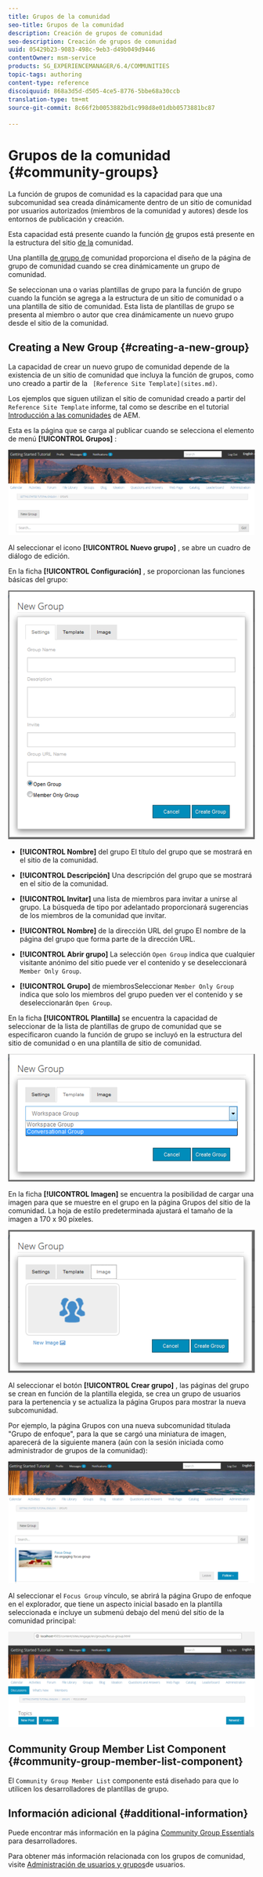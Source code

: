 ```yaml
---
title: Grupos de la comunidad
seo-title: Grupos de la comunidad
description: Creación de grupos de comunidad
seo-description: Creación de grupos de comunidad
uuid: 05429b23-9083-498c-9eb3-d49b049d9446
contentOwner: msm-service
products: SG_EXPERIENCEMANAGER/6.4/COMMUNITIES
topic-tags: authoring
content-type: reference
discoiquuid: 868a3d5d-d505-4ce5-8776-5bbe68a30ccb
translation-type: tm+mt
source-git-commit: 8c66f2b0053882bd1c998d8e01dbb0573881bc87

---
```



# Grupos de la comunidad {#community-groups}

La función de grupos de comunidad es la capacidad para que una subcomunidad sea creada dinámicamente dentro de un sitio de comunidad por usuarios autorizados (miembros de la comunidad y autores) desde los entornos de publicación y creación.

Esta capacidad está presente cuando la función [de](functions.md#groups-function) grupos está presente en la estructura del sitio [de la](sites-console.md) comunidad.

Una plantilla [de grupo de](tools-groups.md) comunidad proporciona el diseño de la página de grupo de comunidad cuando se crea dinámicamente un grupo de comunidad.

Se seleccionan una o varias plantillas de grupo para la función de grupo cuando la función se agrega a la estructura de un sitio de comunidad o a una plantilla de sitio de comunidad. Esta lista de plantillas de grupo se presenta al miembro o autor que crea dinámicamente un nuevo grupo desde el sitio de la comunidad.

## Creating a New Group {#creating-a-new-group}

La capacidad de crear un nuevo grupo de comunidad depende de la existencia de un sitio de comunidad que incluya la función de grupos, como uno creado a partir de la ` [Reference Site Template](sites.md)`.

Los ejemplos que siguen utilizan el sitio de comunidad creado a partir del `Reference Site Template` informe, tal como se describe en el tutorial [Introducción a las comunidades](getting-started.md) de AEM.

Esta es la página que se carga al publicar cuando se selecciona el elemento de menú **[!UICONTROL Grupos]** :

![chlimage_1-236](assets/chlimage_1-236.png)

Al seleccionar el icono **[!UICONTROL Nuevo grupo]** , se abre un cuadro de diálogo de edición.

En la ficha **[!UICONTROL Configuración]** , se proporcionan las funciones básicas del grupo:

![chlimage_1-237](assets/chlimage_1-237.png)

* **[!UICONTROL Nombre]** del grupo El título del grupo que se mostrará en el sitio de la comunidad.

* **[!UICONTROL Descripción]** Una descripción del grupo que se mostrará en el sitio de la comunidad.

* **[!UICONTROL Invitar]** una lista de miembros para invitar a unirse al grupo. La búsqueda de tipo por adelantado proporcionará sugerencias de los miembros de la comunidad que invitar.

* **[!UICONTROL Nombre]** de la dirección URL del grupo El nombre de la página del grupo que forma parte de la dirección URL.

* **[!UICONTROL Abrir grupo]** La selección `Open Group` indica que cualquier visitante anónimo del sitio puede ver el contenido y se deseleccionará `Member Only Group`.

* **[!UICONTROL Grupo]** de miembrosSeleccionar `Member Only Group` indica que solo los miembros del grupo pueden ver el contenido y se deseleccionarán `Open Group`.

En la ficha **[!UICONTROL Plantilla]** se encuentra la capacidad de seleccionar de la lista de plantillas de grupo de comunidad que se especificaron cuando la función de grupo se incluyó en la estructura del sitio de comunidad o en una plantilla de sitio de comunidad.

![chlimage_1-238](assets/chlimage_1-238.png)

En la ficha **[!UICONTROL Imagen]** se encuentra la posibilidad de cargar una imagen para que se muestre en el grupo en la página Grupos del sitio de la comunidad. La hoja de estilo predeterminada ajustará el tamaño de la imagen a 170 x 90 píxeles.

![chlimage_1-239](assets/chlimage_1-239.png)

Al seleccionar el botón **[!UICONTROL Crear grupo]** , las páginas del grupo se crean en función de la plantilla elegida, se crea un grupo de usuarios para la pertenencia y se actualiza la página Grupos para mostrar la nueva subcomunidad.

Por ejemplo, la página Grupos con una nueva subcomunidad titulada &quot;Grupo de enfoque&quot;, para la que se cargó una miniatura de imagen, aparecerá de la siguiente manera (aún con la sesión iniciada como administrador de grupos de la comunidad):

![chlimage_1-240](assets/chlimage_1-240.png)

Al seleccionar el `Focus Group` vínculo, se abrirá la página Grupo de enfoque en el explorador, que tiene un aspecto inicial basado en la plantilla seleccionada e incluye un submenú debajo del menú del sitio de la comunidad principal:

![chlimage_1-241](assets/chlimage_1-241.png)

## Community Group Member List Component {#community-group-member-list-component}

El `Community Group Member List` componente está diseñado para que lo utilicen los desarrolladores de plantillas de grupo.

## Información adicional {#additional-information}

Puede encontrar más información en la página [Community Group Essentials](essentials-groups.md) para desarrolladores.

Para obtener más información relacionada con los grupos de comunidad, visite [Administración de usuarios y grupos](users.md)de usuarios.

